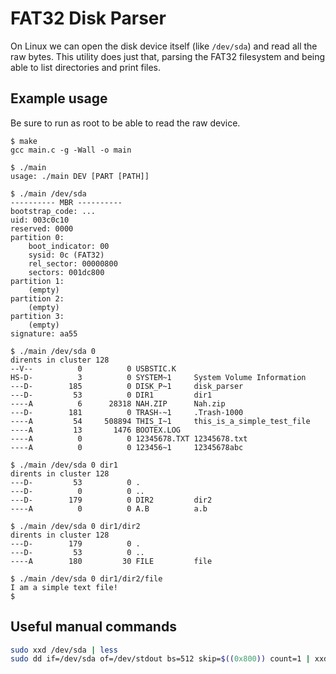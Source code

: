 # FAT32 Disk Parser

On Linux we can open the disk device itself (like `/dev/sda`) and read all the raw bytes.
This utility does just that, parsing the FAT32 filesystem and being able to list directories and print files.

## Example usage

Be sure to run as root to be able to read the raw device.

```
$ make
gcc main.c -g -Wall -o main

$ ./main
usage: ./main DEV [PART [PATH]]

$ ./main /dev/sda
---------- MBR ----------
bootstrap_code: ...
uid: 003c0c10
reserved: 0000
partition 0:
    boot_indicator: 00
    sysid: 0c (FAT32)
    rel_sector: 00000800
    sectors: 001dc800
partition 1:
    (empty)
partition 2:
    (empty)
partition 3:
    (empty)
signature: aa55

$ ./main /dev/sda 0
dirents in cluster 128
--V--          0          0 USBSTIC.K   
HS-D-          3          0 SYSTEM~1     System Volume Information
---D-        185          0 DISK_P~1     disk_parser
---D-         53          0 DIR1         dir1
----A          6      28318 NAH.ZIP      Nah.zip
---D-        181          0 TRASH-~1     .Trash-1000
----A         54     508894 THIS_I~1     this_is_a_simple_test_file
----A         13       1476 BOOTEX.LOG  
----A          0          0 12345678.TXT 12345678.txt
----A          0          0 123456~1     12345678abc

$ ./main /dev/sda 0 dir1
dirents in cluster 128
---D-         53          0 .           
---D-          0          0 ..          
---D-        179          0 DIR2         dir2
----A          0          0 A.B          a.b

$ ./main /dev/sda 0 dir1/dir2
dirents in cluster 128
---D-        179          0 .           
---D-         53          0 ..          
----A        180         30 FILE         file

$ ./main /dev/sda 0 dir1/dir2/file
I am a simple text file!
$ 
```

## Useful manual commands

```sh
sudo xxd /dev/sda | less
sudo dd if=/dev/sda of=/dev/stdout bs=512 skip=$((0x800)) count=1 | xxd
```
